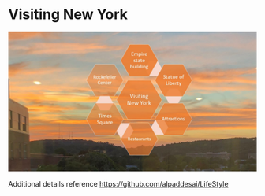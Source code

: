 # Visiting New York

![image](VisitingNewYork.jpg)

Additional details reference https://github.com/alpaddesai/LifeStyle
